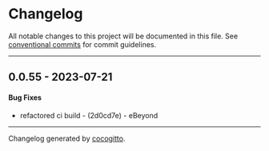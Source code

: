 # Changelog
All notable changes to this project will be documented in this file. See [conventional commits](https://www.conventionalcommits.org/) for commit guidelines.

- - -
## 0.0.55 - 2023-07-21
#### Bug Fixes
- refactored ci build - (2d0cd7e) - eBeyond

- - -

Changelog generated by [cocogitto](https://github.com/cocogitto/cocogitto).